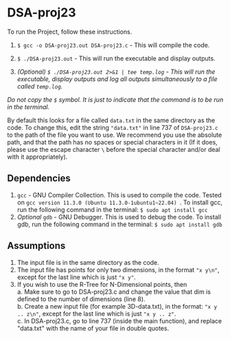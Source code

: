 # DSA-proj23

To run the Project, follow these instructions.

1. ```$ gcc -o DSA-proj23.out DSA-proj23.c```  - This will compile the code.

2. ```$ ./DSA-proj23.out``` - This will run the executable and display outputs.

3. _(Optional) ```$ ./DSA-proj23.out 2>&1 | tee temp.log``` - This will run the executable, display outputs and log all outputs simultaneously to a file called ```temp.log```._

_Do not copy the ```$``` symbol. It is just to indicate that the command is to be run in the terminal._

By default this looks for a file called ```data.txt``` in the same directory as the code. To change this, edit the string ```"data.txt"``` in line 737 of ```DSA-proj23.c``` to the path of the file you want to use. We recommend you use the absolute path, and that the path has no spaces or special characters in it (If it does, please use the escape character ```\``` before the special character and/or deal with it appropriately).

## Dependencies
1. ```gcc``` - GNU Compiler Collection. This is used to compile the code. Tested on ```gcc version 11.3.0 (Ubuntu 11.3.0-1ubuntu1~22.04) ```.
To install gcc, run the following command in the terminal:
```$ sudo apt install gcc```
2. _Optional_ ```gdb``` - GNU Debugger. This is used to debug the code. To install gdb, run the following command in the terminal:
```$ sudo apt install gdb```

## Assumptions

1. The input file is in the same directory as the code.
2. The input file has points for only two dimensions, in the format ```"x y\n"```, except for the last line which is just ```"x y"```.
3. If you wish to use the R-Tree for N-Dimensional points, then\
    a. Make sure to go to DSA-proj23.c and change the value that dim is defined to the number of dimensions (line 8).\
    b. Create a new input file (for example 3D-data.txt), in the format:  ```"x y .. z\n"```, except for the last line which is just ```"x y .. z"```.\
    c. In DSA-proj23.c, go to line 737 (inside the main function), and replace "data.txt" with the name of your file in double quotes.